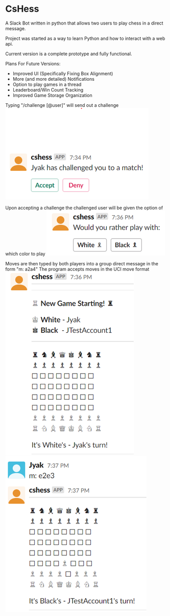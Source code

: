 # CsHess
A Slack Bot written in python that allows two users to play chess in a direct message.

Project was started as a way to learn Python and how to interact with a web api. 

Current version is a complete prototype and fully functional. 

Plans For Future Versions:
- Improved UI (Specifically Fixing Box Alignment)
- More (and more detailed) Notifications
- Option to play games in a thread
- Leaderboard/Win Count Tracking
- Improved Game Storage Organization

Typing "/challenge [@user]" will send out a challenge
![Capture 1](/Images/Capture1.PNG)

Upon accepting a challenge the challenged user will be given the option of which color to play
![Capture 2](/Images/Capture2.PNG)

Moves are then typed by both players into a group direct message in the form "m: a2a4"
The program accepts moves in the UCI move format
![Capture 3](/Images/Capture3.PNG)
![Capture 4](/Images/Capture4.PNG)
